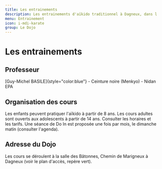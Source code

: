 ```yaml
---
title: Les entrainements
description: Les entrainements d'aïkido traditionnel à Dagneux, dans l'Ain.
menu: Entrainement
icon: i-mdi-karate
group: Le Dojo
---
```


# Les entrainements

## Professeur

[Guy-Michel BASILE]{style="color:blue"} - Ceinture noire (Menkyo) - Nidan EPA

## Organisation des cours

Les enfants peuvent pratiquer l'aïkido à partir de 8 ans.
Les cours adultes sont ouverts aux adolescents à partir de 14 ans. Consulter les horaires et les tarifs.
Une séance de Do In est proposée une fois par mois, le dimanche matin (consulter l'agenda).

## Adresse du Dojo

Les cours se déroulent à la salle des Bâtonnes, Chemin de Marigneux à Dagneux (voir le plan d'accès, repère vert).

